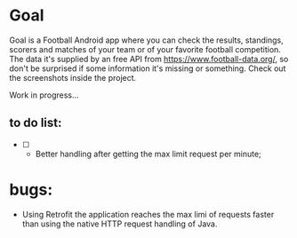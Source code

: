# Goal
Goal is a Football Android app where you can check the results, standings, scorers and matches of your team or of your favorite football competition.
The data it's supplied by an free API from https://www.football-data.org/, so don't be surprised if some information it's missing or something.
Check out the screenshots inside the project.

Work in progress...

## to do list:
 - [ ] - Better handling after getting the max limit request per minute;
 
# bugs:
 - Using Retrofit the application reaches the max limi of requests faster than using the native HTTP request handling of Java.
 
